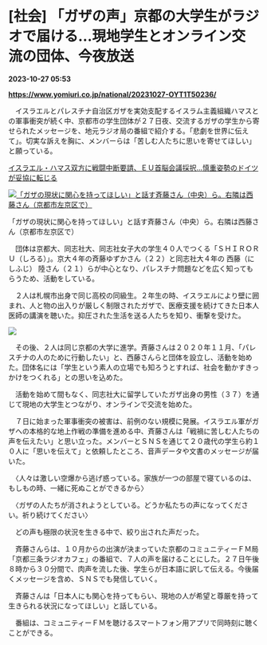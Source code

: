 # [社会] 「ガザの声」京都の大学生がラジオで届ける…現地学生とオンライン交流の団体、今夜放送

**2023-10-27 05:53**

**https://www.yomiuri.co.jp/national/20231027-OYT1T50236/**

　イスラエルとパレスチナ自治区ガザを実効支配するイスラム主義組織ハマスとの軍事衝突が続く中、京都市の学生団体が２７日夜、交流するガザの学生から寄せられたメッセージを、地元ラジオ局の番組で紹介する。「悲劇を世界に伝えて」。切実な訴えを胸に、メンバーらは「苦しむ人たちに思いを寄せてほしい」と願っている。

[イスラエル・ハマス双方に戦闘中断要請、ＥＵ首脳会議採択…慎重姿勢のドイツが妥協に転じる](https://www.yomiuri.co.jp/world/20231027-OYT1T50222/)

[![「ガザの現状に関心を持ってほしい」と話す斉藤さん（中央）ら。右隣は西藤さん（京都市左京区で）](https://www.yomiuri.co.jp/media/2023/10/20231027-OYT1I50102-1.jpg)](https://www.yomiuri.co.jp/pluralphoto/20231027-OYT1I50102/)

「ガザの現状に関心を持ってほしい」と話す斉藤さん（中央）ら。右隣は西藤さん（京都市左京区で）

　団体は京都大、同志社大、同志社女子大の学生４０人でつくる「ＳＨＩＲＯＲＵ（しろる）」。京大４年の斉藤ゆずかさん（２２）と同志社大４年の 西藤（にしふじ） 陸さん（２１）らが中心となり、パレスチナ問題などを広く知ってもらうため、活動をしている。

　２人は札幌市出身で同じ高校の同級生。２年生の時、イスラエルにより壁に囲まれ、人と物の出入りが厳しく制限されたガザで、医療支援を続けてきた日本人医師の講演を聴いた。抑圧された生活を送る人たちを知り、衝撃を受けた。

[![](https://www.yomiuri.co.jp/media/2023/10/20231027-OYT1I50101-1.jpg)](https://www.yomiuri.co.jp/pluralphoto/20231027-OYT1I50101/)

　その後、２人は同じ京都の大学に進学。斉藤さんは２０２０年１１月、「パレスチナの人のために行動したい」と、西藤さんらと団体を設立し、活動を始めた。団体名には「学生という素人の立場でも知ろうとすれば、社会を動かすきっかけをつくれる」との思いを込めた。

　活動を始めて間もなく、同志社大に留学していたガザ出身の男性（３７）を通じて現地の大学生とつながり、オンラインで交流を始めた。

　７日に始まった軍事衝突の被害は、前例のない規模に発展。イスラエル軍がガザへの本格的な地上作戦の準備を進める中、斉藤さんは「戦禍に苦しむ人たちの声を伝えたい」と思い立った。メンバーとＳＮＳを通じて２０歳代の学生ら約１０人に「思いを伝えて」と依頼したところ、音声データや文書のメッセージが届いた。

　〈人々は激しい空爆から逃げ惑っている。家族が一つの部屋で寝ているのは、もしもの時、一緒に死ぬことができるから〉

　〈ガザの人たちが消されようとしている。どうか私たちの声になってください。祈り続けてください〉

　どの声も極限の状況を生きる中で、絞り出された声だった。

　斉藤さんらは、１０月からの出演が決まっていた京都のコミュニティーＦＭ局「京都三条ラジオカフェ」の番組で、７人の声を届けることにした。２７日午後８時から３０分間で、肉声を流した後、学生らが日本語に訳して伝える。今後届くメッセージを含め、ＳＮＳでも発信していく。

　斉藤さんは「日本人にも関心を持ってもらい、現地の人が希望と尊厳を持って生きられる状況になってほしい」と話している。

　番組は、コミュニティーＦＭを聴けるスマートフォン用アプリで同時刻に聴くことができる。